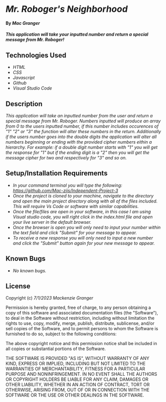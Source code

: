 # _Mr. Roboger's Neighborhood_

#### By _**Mac Granger**_

#### _This application will take your inputted number and return a special message from Mr. Roboger!_

## Technologies Used

* _HTML_
* _CSS_
* _Javascript_
* _Github_
* _Visual Studio Code_

## Description

_This application will take an inputted number from the user and return a special message from Mr. Roboger. Numbers inputted will produce an array from 0 to the users inputted number, if this number includes occurences of "1" "2" or "3" the function will alter these numbers in the return. Additionally if the users number goes into the double digits the application will alter all numbers beginning or ending with the provided cipher numbers eithin a hierarchy. For example: if a double digit number starts with "1" you will get the response for "1" but if the ending digit is a "2" then you will get the message cipher for two and respectively for "3" and so on._

## Setup/Installation Requirements

* _In your command terminal you will type the following: https://github.com/Mac-ziis/Independent-Project-3_
* _Once the project is cloned to your machine, navigate to the directory and open the main project directory along with all of the files included. This will require Vs Code or software with similar capabilities._
* _Once the file/files are open in your software, in this case I am using Visual studio code, you will right click in the index.html file and open your live server in the default browser._
* _Once the browser is open you will only need to input your number within the text field and click "Submit" for your message to appear._
* _To receive a new response you will only need to input a new number and click the "Submit" button again for your new message to appear._

## Known Bugs

* _No known bugs._

## License

Copyright (c) _7/1/2023_ _Mackenzie Granger_

Permission is hereby granted, free of charge, to any person obtaining a copy
of this software and associated documentation files (the "Software"), to deal
in the Software without restriction, including without limitation the rights
to use, copy, modify, merge, publish, distribute, sublicense, and/or sell
copies of the Software, and to permit persons to whom the Software is
furnished to do so, subject to the following conditions:

The above copyright notice and this permission notice shall be included in all
copies or substantial portions of the Software.

THE SOFTWARE IS PROVIDED "AS IS", WITHOUT WARRANTY OF ANY KIND, EXPRESS OR
IMPLIED, INCLUDING BUT NOT LIMITED TO THE WARRANTIES OF MERCHANTABILITY,
FITNESS FOR A PARTICULAR PURPOSE AND NONINFRINGEMENT. IN NO EVENT SHALL THE
AUTHORS OR COPYRIGHT HOLDERS BE LIABLE FOR ANY CLAIM, DAMAGES OR OTHER
LIABILITY, WHETHER IN AN ACTION OF CONTRACT, TORT OR OTHERWISE, ARISING FROM,
OUT OF OR IN CONNECTION WITH THE SOFTWARE OR THE USE OR OTHER DEALINGS IN THE
SOFTWARE.